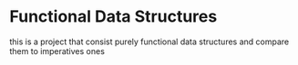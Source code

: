 # Functional Data Structures
this is a project that consist purely functional data structures and compare them to imperatives ones
